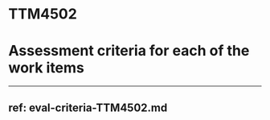 # TTM4502  
# Assessment criteria for each of the work items


---
ref: eval-criteria-TTM4502.md
---


